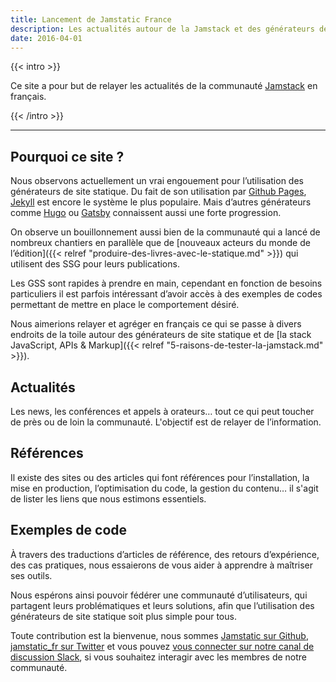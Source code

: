```yaml
---
title: Lancement de Jamstatic France
description: Les actualités autour de la Jamstack et des générateurs de site statique
date: 2016-04-01
---
```


{{< intro >}}

Ce site a pour but de relayer les actualités de la communauté
[Jamstack](https://jamstack.org/) en français.

{{< /intro >}}

***

## Pourquoi ce site ?

Nous observons actuellement un vrai engouement pour l’utilisation des
générateurs de site statique. Du fait de son utilisation par
[Github Pages](https://pages.github.com/), [Jekyll](http://jekyllrb.com/) est
encore le système le plus populaire. Mais d’autres générateurs comme
[Hugo](http://gohugo.io/) ou [Gatsby](https://www.gatsbyjs.org/) connaissent
aussi une forte progression.

On observe un bouillonnement aussi bien de la communauté qui a lancé de nombreux
chantiers en parallèle que de [nouveaux acteurs du monde de l’édition]({{<
relref "produire-des-livres-avec-le-statique.md" >}}) qui utilisent des
<abbr lang="en" aria-label="Static Site Generators">SSG</abbr> pour leurs
publications.

Les <abbr aria-label="Générateurs de site statique">GSS</abbr> sont rapides à
prendre en main, cependant en fonction de besoins particuliers il est parfois
intéressant d’avoir accès à des exemples de codes permettant de mettre en place
le comportement désiré.

Nous aimerions relayer et agréger en français ce qui se passe à divers endroits
de la toile autour des générateurs de site statique et de [la stack JavaScript,
APIs & Markup]({{< relref "5-raisons-de-tester-la-jamstack.md" >}}).

## Actualités

Les news, les conférences et appels à orateurs… tout ce qui peut toucher de près
ou de loin la communauté. L'objectif est de relayer de l’information.

## Références

Il existe des sites ou des articles qui font références pour l’installation, la
mise en production, l’optimisation du code, la gestion du contenu… il s'agit de
lister les liens que nous estimons essentiels.

## Exemples de code

À travers des traductions d’articles de référence, des retours d’expérience, des
cas pratiques, nous essaierons de vous aider à apprendre à maîtriser ses outils.

Nous espérons ainsi pouvoir fédérer une communauté d’utilisateurs, qui partagent
leurs problématiques et leurs solutions, afin que l’utilisation des générateurs
de site statique soit plus simple pour tous.

Toute contribution est la bienvenue, nous sommes
[Jamstatic sur Github](https://github.com/jamstatic/),
[jamstatic_fr sur Twitter](https://twitter.com/jamstatic_fr) et vous pouvez
[vous connecter sur notre canal de discussion Slack](https://jamstatic.herokuapp.com/),
si vous souhaitez interagir avec les membres de notre communauté.
